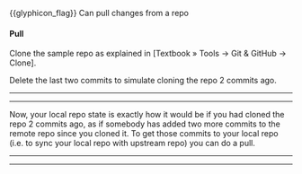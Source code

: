 <span id="prereqs"><dynamic-panel src="../clone/unit-inElsewhere-asFlat.md" boilerplate header="{{glyphicon_education}} %%Tools → Git & GitHub → Clone%%" /></span>

<span id="outcomes">{{glyphicon_flag}} Can pull changes from a repo</span>

<div id="title">

#### Pull

</div>

<div id="body">

Clone the sample repo as explained in <trigger for="modal:clone-repository" trigger="click">[Textbook » Tools → Git & GitHub → Clone]</trigger>.

Delete the last two commits to simulate cloning the repo 2 commits ago.

<modal title="**Clone Repository**" id="modal:clone-repository">
  <include src="../clone/embed.md" boilerplate  />
</modal>

<tabs>
  <tab header="SourceTree">
    <include src="./sourcetree_1.md" />
  <hr></tab>
  <tab header="CLI">
    <include src="./cli_1.md" />
  <hr></tab>
</tabs>

Now, your local repo state is exactly how it would be if you had cloned the repo 2 commits ago, as if somebody has added two more commits to the remote repo since you cloned it. To get those commits to your local repo (i.e. to sync your local repo with upstream repo) you can do a pull.

<tabs>
  <tab header="SourceTree">
    <include src="./sourcetree_2.md" />
  <hr></tab>
  <tab header="CLI">
    <include src="./cli_2.md" />
  <hr></tab>
</tabs>

</div>

<div id="extras">
</div>